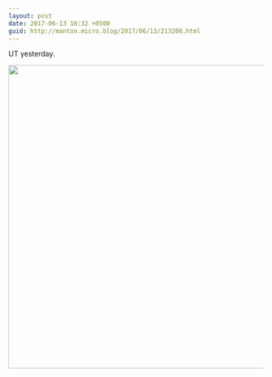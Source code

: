 ```yaml
---
layout: post
date: 2017-06-13 16:32 +0500
guid: http://manton.micro.blog/2017/06/13/213200.html
---
```

UT yesterday.

<img src="http://manton.micro.blog/uploads/2017/850f2a6a75.jpg" width="600" height="600" style="height: auto" />
